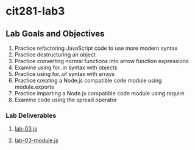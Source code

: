 # cit281-lab3

## Lab Goals and Objectives 
1. Practice refactoring JavaScript code to use more modern syntax
2. Practice destructuring an object
3. Practice converting normal functions into arrow function expressions
4. Examine using for..in  syntax with objects
5. Practice using for..of syntax with arrays
6. Practice creating a Node.js compatible code module using module.exports
7. Practice importing a Node.js compatible code module using require
8. Examine code using the spread operator

### Lab Deliverables 
1. [lab-03.js](lab-03.js)

2. [lab-03-module.js](lab-03-module.js)
